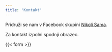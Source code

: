 ```yaml
---
title: 'Kontakt'
---
```


Pridruži se nam v Facebook skupini [Nikoli Sama](https://www.facebook.com/groups/467001988199005).


Za kontakt izpolni spodnji obrazec.

{{< form >}}
